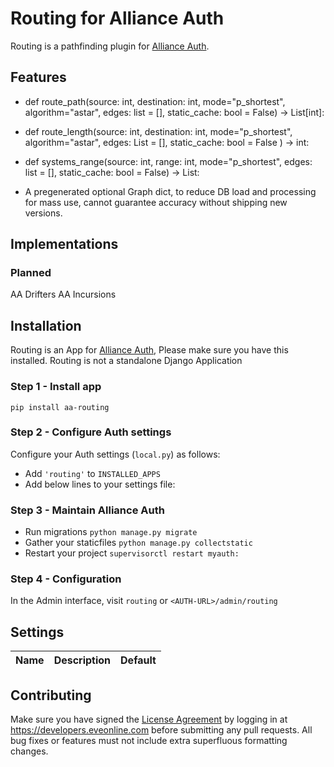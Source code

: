 # Routing for Alliance Auth

Routing is a pathfinding plugin for [Alliance Auth](https://gitlab.com/allianceauth/allianceauth/).

## Features

- def route_path(source: int, destination: int, mode="p_shortest",  algorithm="astar", edges: list = [], static_cache: bool = False) -> List[int]:
- def route_length(source: int, destination: int, mode="p_shortest",  algorithm="astar", edges: List = [], static_cache: bool = False ) -> int:
- def systems_range(source: int, range: int, mode="p_shortest", edges: list = [], static_cache: bool = False) -> List:

- A pregenerated optional Graph dict, to reduce DB load and processing for mass use, cannot guarantee accuracy without shipping new versions.

## Implementations

### Planned

AA Drifters
AA Incursions

## Installation

Routing is an App for [Alliance Auth](https://gitlab.com/allianceauth/allianceauth/), Please make sure you have this installed. Routing is not a standalone Django Application

### Step 1 - Install app

```shell
pip install aa-routing
```

### Step 2 - Configure Auth settings

Configure your Auth settings (`local.py`) as follows:

- Add `'routing'` to `INSTALLED_APPS`
- Add below lines to your settings file:

### Step 3 - Maintain Alliance Auth

- Run migrations `python manage.py migrate`
- Gather your staticfiles `python manage.py collectstatic`
- Restart your project `supervisorctl restart myauth:`

### Step 4 - Configuration

In the Admin interface, visit `routing` or `<AUTH-URL>/admin/routing`

## Settings

| Name | Description | Default |
| --- | --- | --- |

## Contributing

Make sure you have signed the [License Agreement](https://developers.eveonline.com/resource/license-agreement) by logging in at <https://developers.eveonline.com> before submitting any pull requests. All bug fixes or features must not include extra superfluous formatting changes.
